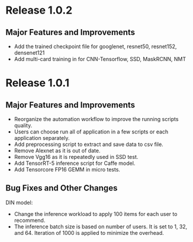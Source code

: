 # Release 1.0.2 

## Major Features and Improvements  
* Add the trained checkpoint file for googlenet, resnet50, resnet152, densenet121  
* Add multi-card training in for CNN-Tensorflow, SSD, MaskRCNN, NMT  


# Release 1.0.1

## Major Features and Improvements
* Reorganize the automation workflow to improve the running scripts quality.
* Users can choose run all of application in a few scripts or each application separately.
* Add preprocessing script to extract and save data to csv file.
* Remove Alexnet as it is out of date.
* Remove Vgg16 as it is repeatedly used in SSD test.
* Add TensorRT-5 inference script for Caffe model.
* Add Tensorcore FP16 GEMM in micro tests.

## Bug Fixes and Other Changes
DIN model:
* Change the inference workload to apply 100 items for each user to recommend. 
* The inference batch size is based on number of users. It is set to 1, 32, and 64. Iteration of 1000 is applied to minimize the overhead.
